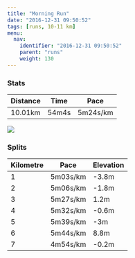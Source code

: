```yaml
---
title: "Morning Run"
date: "2016-12-31 09:50:52"
tags: [runs, 10-11 km]
menu:
  nav:
    identifier: "2016-12-31 09:50:52"
    parent: "runs"
    weight: 130
---
```


### Stats

| Distance | Time | Pace |
|----------|------|------|
|10.01km|54m4s|5m24s/km|

<img src='https://maps.googleapis.com/maps/api/staticmap?maptype=roadmap&path=enc:_yjeIxgvLuJ}AkBbRh@jJwAjGx@jEg@tB|Bz@mAz@GfD`CvNzAz@dKrWpCpRpElG`GdBbIjOdGxR`H|g@q@yBz@de@aBrh@l@xYbHh\lNrSkNkQgHq[iAu\|Dkd@iB}g@j@rAuGkd@kHkWuJwOoDUiEeFyEiYiIuK]qJwAi@mA}E[{IbAy@iBeAv@_Ch@ul@tHL&key=AIzaSyAfqMeaZ1CCJFGP5cWud__oZnT_Pybg-1M&size=800x800&markers=color:yellow|label:S|53.47232,-2.24909&markers=color:green|label:F|53.47276999999998,-2.24856'>

### Splits

| Kilometre | Pace | Elevation |
|------|------|-----------|
|1|5m03s/km|-3.8m|
|2|5m06s/km|-1.8m|
|3|5m27s/km|1.2m|
|4|5m32s/km|-0.6m|
|5|5m39s/km|-3m|
|6|5m44s/km|8.8m|
|7|4m54s/km|-0.2m|
